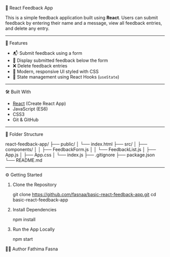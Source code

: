 📝 React Feedback App

This is a simple feedback application built using **React**. Users can submit feedback by entering their name and a message, view all feedback entries, and delete any entry.

---

🚀 Features

- 📬 Submit feedback using a form
- 📝 Display submitted feedback below the form
- ❌ Delete feedback entries
- 🎨 Modern, responsive UI styled with CSS
- 🔄 State management using React Hooks (`useState`)

---

🛠️ Built With

- [React](https://reactjs.org/) (Create React App)
- JavaScript (ES6)
- CSS3
- Git & GitHub

---

📁 Folder Structure

react-feedback-app/
├── public/
│ └── index.html
├── src/
│ ├── components/
│ │ ├── FeedbackForm.js
│ │ └── FeedbackList.js
│ ├── App.js
│ ├── App.css
│ └── index.js
├── .gitignore
├── package.json
└── README.md

---

⚙️ Getting Started

1. Clone the Repository

    git clone https://github.com/fasnaa/basic-react-feedback-app.git
    cd basic-react-feedback-app

2. Install Dependencies
   
    npm install
   
3. Run the App Locally

    npm start

👩‍💻 Author
Fathima Fasna


